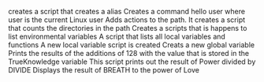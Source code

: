creates a script that creates a alias
Creates a command hello user where user is the current Linux user
Adds actions to the path.
It creates a script that counts the directories in the path
Creates a scripts that is happens to list environmental variables
A script that lists all local variables and functions
A new local variable script is created
Creats a new global variable
Prints the results of the additions of 128 with the value that is stored in the TrueKnowledge variable
This script prints out the result of Power divided by DIVIDE
Displays the result of BREATH to the power of Love
